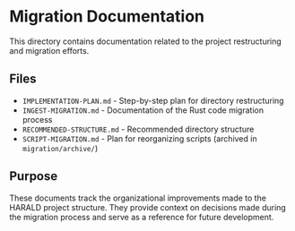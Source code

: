 # Migration Documentation

This directory contains documentation related to the project restructuring and
migration efforts.

## Files

- `IMPLEMENTATION-PLAN.md` - Step-by-step plan for directory restructuring
- `INGEST-MIGRATION.md` - Documentation of the Rust code migration process
- `RECOMMENDED-STRUCTURE.md` - Recommended directory structure
- `SCRIPT-MIGRATION.md` - Plan for reorganizing scripts (archived in
  `migration/archive/`)

## Purpose

These documents track the organizational improvements made to the HARALD project
structure. They provide context on decisions made during the migration process
and serve as a reference for future development.
